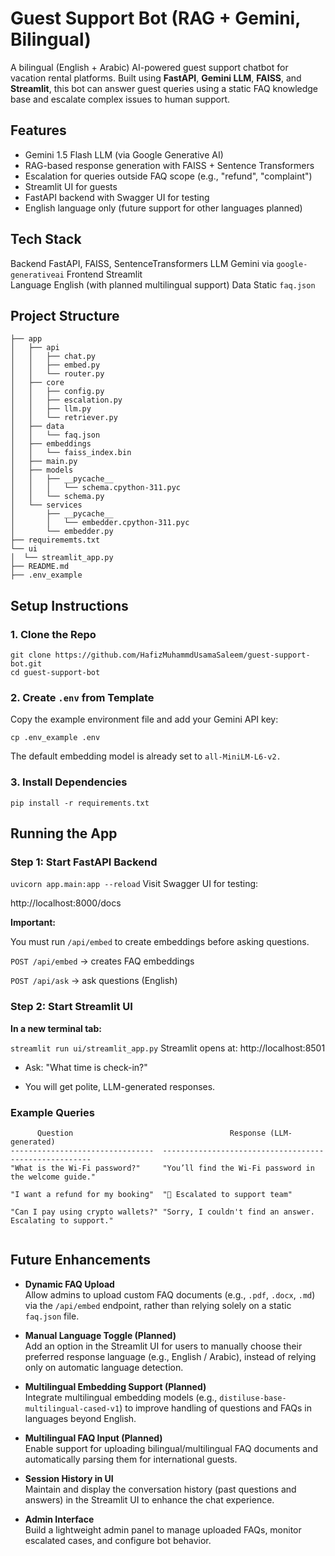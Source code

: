 # Guest Support Bot (RAG + Gemini, Bilingual)
A bilingual (English + Arabic) AI-powered guest support chatbot for vacation rental platforms. Built using **FastAPI**, **Gemini LLM**, **FAISS**, and **Streamlit**, this bot can answer guest queries using a static FAQ knowledge base and escalate complex issues to human support.

## Features

- Gemini 1.5 Flash LLM (via Google Generative AI)
- RAG-based response generation with FAISS + Sentence Transformers
- Escalation for queries outside FAQ scope (e.g., "refund", "complaint")
- Streamlit UI for guests
- FastAPI backend with Swagger UI for testing
- English language only (future support for other languages planned)

## Tech Stack
Backend   FastAPI, FAISS, SentenceTransformers 
LLM       Gemini via `google-generativeai` 
Frontend  Streamlit               
Language  English (with planned multilingual support)
Data      Static `faq.json`

## Project Structure

```
├── app
│   ├── api
│   │   ├── chat.py
│   │   ├── embed.py
│   │   └── router.py
│   ├── core
│   │   ├── config.py
│   │   ├── escalation.py
│   │   ├── llm.py
│   │   └── retriever.py
│   ├── data
│   │   └── faq.json
│   ├── embeddings
│   │   └── faiss_index.bin
│   ├── main.py
│   ├── models
│   │   ├── __pycache__
│   │   │   └── schema.cpython-311.pyc
│   │   └── schema.py
│   └── services
│       ├── __pycache__
│       │   └── embedder.cpython-311.pyc
│       └── embedder.py
├── requirememts.txt
└── ui
│  └── streamlit_app.py 
├── README.md
├── .env_example
  ```
## Setup Instructions

### 1. Clone the Repo
```
git clone https://github.com/HafizMuhammdUsamaSaleem/guest-support-bot.git
cd guest-support-bot
```
### 2. Create `.env` from Template

Copy the example environment file and add your Gemini API key:

```
cp .env_example .env

```
The default embedding model is already set to ```all-MiniLM-L6-v2.```

### 3. Install Dependencies
``` pip install -r requirements.txt ```

## Running the App

### Step 1: Start FastAPI Backend

``` uvicorn app.main:app --reload ```
Visit Swagger UI for testing:

http://localhost:8000/docs

**Important:**

You must run ```/api/embed``` to create embeddings before asking questions.

```POST /api/embed``` → creates FAQ embeddings

```POST /api/ask``` → ask questions (English)

### Step 2: Start Streamlit UI
**In a new terminal tab:**

```streamlit run ui/streamlit_app.py```
Streamlit opens at: http://localhost:8501

- Ask: "What time is check-in?"

- You will get polite, LLM-generated responses.

###  Example Queries
```   
      Question                                   Response (LLM-generated)                               
--------------------------------  ------------------------------------------------------ 
"What is the Wi-Fi password?"     "You’ll find the Wi-Fi password in the welcome guide."                

"I want a refund for my booking"  "🚨 Escalated to support team"  

"Can I pay using crypto wallets?" "Sorry, I couldn't find an answer. Escalating to support."
           
```

## Future Enhancements
- **Dynamic FAQ Upload**  
  Allow admins to upload custom FAQ documents (e.g., `.pdf`, `.docx`, `.md`) via the `/api/embed` endpoint, rather than relying solely on a static `faq.json` file.

- **Manual Language Toggle (Planned)**  
  Add an option in the Streamlit UI for users to manually choose their preferred response language (e.g., English / Arabic), instead of relying only on automatic language detection.

- **Multilingual Embedding Support (Planned)**  
  Integrate multilingual embedding models (e.g., `distiluse-base-multilingual-cased-v1`) to improve handling of questions and FAQs in languages beyond English.

- **Multilingual FAQ Input (Planned)**  
  Enable support for uploading bilingual/multilingual FAQ documents and automatically parsing them for international guests.

- **Session History in UI**  
  Maintain and display the conversation history (past questions and answers) in the Streamlit UI to enhance the chat experience.

- **Admin Interface**  
  Build a lightweight admin panel to manage uploaded FAQs, monitor escalated cases, and configure bot behavior.